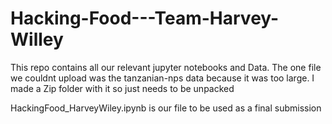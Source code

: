 # Hacking-Food---Team-Harvey-Willey

This repo contains all our relevant jupyter notebooks and Data. The one file we couldnt upload was the tanzanian-nps data because it was too large. I made a Zip folder with it so just needs to be unpacked

HackingFood_HarveyWiley.ipynb is our file to be used as a final submission
